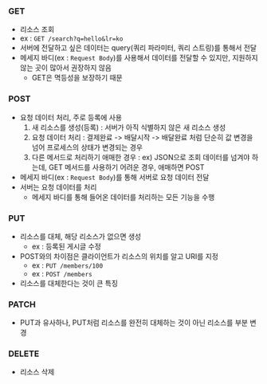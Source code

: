 ### GET
- 리소스 조회
- ex : `GET /search?q=hello&lr=ko`
- 서버에 전달하고 싶은 데이터는 query(쿼리 파라미터, 쿼리 스트링)를 통해서 전달
- 메세지 바디(ex : `Request Body`)를 사용해서 데이터를 전달할 수 있지만, 지원하지 않는 곳이 많아서 권장하지 않음
    - GET은 멱등성을 보장하기 때문

### POST
- 요청 데이터 처리, 주로 등록에 사용
    1. 새 리소스를 생성(등록) : 서버가 아직 식별하지 않은 새 리소스 생성
    2. 요청 데이터 처리 : 결제완료 -> 배달시작 -> 배달완료 처럼 단순히 값 변경을 넘어 프로세스의 상태가 변경되는 경우
    3. 다른 메서드로 처리하기 애매한 경우 : ex) JSON으로 조회 데이터를 넘겨야 하는데, GET 메서드를 사용하기 어려운 경우, 애매하면 POST 
- 메세지 바디(ex : `Request Body`)를 통해 서버로 요청 데이터 전달
- 서버는 요청 데이터를 처리
    - 메세지 바디를 통해 들어온 데이터를 처리하는 모든 기능을 수행

### PUT 
- 리소스를 대체, 해당 리소스가 없으면 생성
    - ex : 등록된 게시글 수정
- POST와의 차이점은 클라이언트가 리소스의 위치를 알고 URI를 지정
    - ex : `PUT /members/100`
    - ex : `POST /members`
- 리소스를 대체한다는 것이 큰 특징

### PATCH
- PUT과 유사하나, PUT처럼 리소스를 완전히 대체하는 것이 아닌 리소스를 부분 변경

### DELETE
- 리소스 삭제
